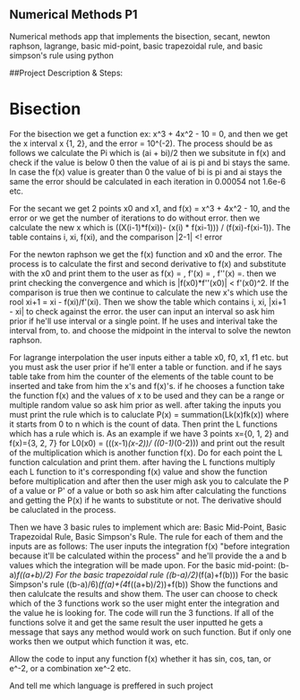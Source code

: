 ## Numerical Methods P1
Numerical methods app that implements the bisection, secant, newton raphson, lagrange, basic mid-point, basic trapezoidal rule, and basic simpson's rule using python

##Project Description & Steps:
# Bisection
For the bisection we get a function ex: x^3 + 4x^2 - 10 = 0, and then we get the x interval x {1, 2}, and the error = 10^(-2). The process should be as follows we calculate the Pi which is (ai + bi)/2 then we subsitute in f(x) and check if the value is below 0 then the value of ai is pi and bi stays the same. In case the f(x) value is greater than 0 the value of bi is pi and ai stays the same the error should be calculated in each iteration in 0.00054 not 1.6e-6 etc.


For the secant we get 2 points x0 and x1, and f(x) = x^3 + 4x^2 - 10, and the error or we get the number of iterations to do without error. then we calculate the new x which is ((X(i-1)*f(xi))- (x(i) * f(xi-1))) / (f(xi)-f(xi-1)). The table contains i, xi, f(xi), and the comparison |2-1| <! error



For the newton raphson we get the f(x) function and x0 and the error. The process is to calculate the first and second derivative to f(x) and substitute with the x0 and print them to the user as f(x) = , f'(x) = , f''(x) =. then we print checking the convergence and which is |f(x0)*f''(x0)| < f'(x0)^2. If the comparison is true then we continue to calculate the new x's which use the rool
xi+1 = xi - f(xi)/f'(xi). Then we show the table which contains i, xi, |xi+1 - xi| to check against the error. the user can input an interval so ask him prior if he'll use interval or a single point. If he uses and interival take the interval from, to. and choose the midpoint in the interval to solve the newton raphson.

For lagrange interpolation the user inputs either a table x0, f0, x1, f1 etc. but you must ask the user prior if he'll enter a table or function. and if he says table take from him the counter of the elements of the table count to be inserted and take from him the x's and f(x)'s. if he chooses a function take the function f(x) and the values of x to be used and they can be a range or multiple random value so ask him prior as well. after taking the inputs you must print the rule which is to caluclate P(x) = summation(Lk(x)fk(x)) where it starts from 0 to n which is the count of data. Then print the L functions which has a rule which is. As an example if we have 3 points x={0, 1, 2} and f(x)={3, 2, 7} for L0(x0) = (((x-1)*(x-2))/ ((0-1)*(0-2))) and print out the result of the multiplication which is another function f(x). Do for each point the L function calculation and print them. after having the L functions multiply each L function to it's corresponding f(x) value and show the function before multiplication and after then the user migh ask you to calculate the P of a value or P' of a value or both so ask him after calculating the functions and getting the P(x) if he wants to substitute or not. The derivative should be caluclated in the process.

Then we have 3 basic rules to implement which are: Basic Mid-Point, Basic Trapezoidal Rule, Basic Simpson's Rule. The rule for each of them and the inputs are as follows:
The user inputs the integration f(x) "before integration because it'll be calculated within the process" and he'll provide the a and b values which the integration will be made upon.
For the basic mid-point: (b-a)*f((a+b)/2)
For the basic trapezoidal rule ((b-a)/2)*(f(a)+f(b)))
For the basic Simpson's rule ((b-a)/6)*(f(a)+(4*f((a+b)/2))+f(b)) 
Show the functions and then calulcate the results and show them.
The user can choose to check which of the 3 functions work so the user might enter the integration and the value he is looking for. The code will run the 3 functions. If all of the functions solve it and get the same result the user inputted he gets a message that says any method would work on such function. But if only one works then we output which function it was, etc.



Allow the code to input any function f(x) whether it has sin, cos, tan, or e^-2, or a combination xe^-2 etc.

And tell me which language is preffered in such project
